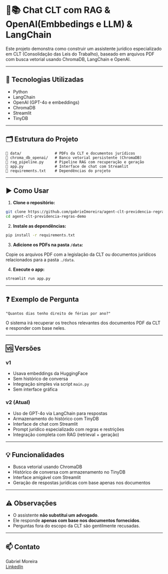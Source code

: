 # 🤖📚 Chat CLT com RAG & OpenAI(Embbedings e LLM) & LangChain

Este projeto demonstra como construir um assistente jurídico especializado em CLT (Consolidação das Leis do Trabalho), baseado em arquivos PDF com busca vetorial usando ChromaDB, LangChain e OpenAI.

---

## 🚀 Tecnologias Utilizadas

- Python
- LangChain
- OpenAI (GPT-4o e embeddings)
- ChromaDB
- Streamlit
- TinyDB

---

## 🗂️ Estrutura do Projeto

```
📂 data/               # PDFs da CLT e documentos jurídicos
📂 chroma_db_openai/   # Banco vetorial persistente (ChromaDB)
📄 rag_pipeline.py     # Pipeline RAG com recuperação e geração
📄 app.py              # Interface de chat com Streamlit
📄 requirements.txt    # Dependências do projeto
```

---

## ▶️ Como Usar

1. **Clone o repositório:**

```bash
git clone https://github.com/gabrieImoreira/agent-clt-previdencia-regras-demo.git
cd agent-clt-previdencia-regras-demo
```

2. **Instale as dependências:**

```bash
pip install -r requirements.txt
```

3. **Adicione os PDFs na pasta `/data`:**

Copie os arquivos PDF com a legislação da CLT ou documentos jurídicos relacionados para a pasta `./data`.

4. **Execute o app:**

```bash
streamlit run app.py
```

---

## ❓ Exemplo de Pergunta

```text
"Quantos dias tenho direito de férias por ano?"
```

O sistema irá recuperar os trechos relevantes dos documentos PDF da CLT e responder com base neles.

---

## 🆚 Versões

### v1

- Usava embeddings da HuggingFace
- Sem histórico de conversa
- Integração simples via script `main.py`
- Sem interface gráfica

### v2 (Atual)

- Uso de GPT-4o via LangChain para respostas
- Armazenamento do histórico com TinyDB
- Interface de chat com Streamlit
- Prompt jurídico especializado com regras e restrições
- Integração completa com RAG (retrieval + geração)

---

## 💡 Funcionalidades

- Busca vetorial usando ChromaDB
- Histórico de conversa com armazenamento no TinyDB
- Interface amigável com Streamlit
- Geração de respostas jurídicas com base apenas nos documentos

---

## ⚠️ Observações

- O assistente **não substitui um advogado**.
- Ele responde **apenas com base nos documentos fornecidos**.
- Perguntas fora do escopo da CLT são gentilmente recusadas.

---

## 📫 Contato

Gabriel Moreira  
[LinkedIn](https://www.linkedin.com/in/ga-brielmoreira)
